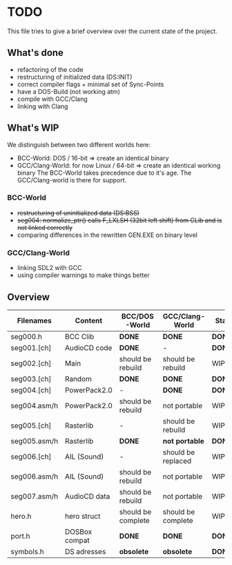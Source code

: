 # TODO

This file tries to give a brief overview over the current state of the project.

## What's done
* refactoring of the code
* restructuring of initialized data (DS:INIT)
* correct compiler flags + minimal set of Sync-Points
* have a DOS-Build (not working atm)
* compile with GCC/Clang
* linking with Clang

## What's WIP
We distinguish between two different worlds here:
* BCC-World: DOS / 16-bit => create an identical binary
* GCC/Clang-World: for now Linux / 64-bit => create an identical working binary
The BCC-World takes precedence due to it's age.
The GCC/Clang-world is there for support.

### BCC-World
* ~~restructuring of uninitialized data (DS:BSS)~~
* ~~seg004: normalize_ptr() calls F_LXLSH (32bit left shift) from CLib and is not linked correctly~~
* comparing differences in the rewritten GEN.EXE on binary level

### GCC/Clang-World
* linking SDL2 with GCC
* using compiler warnings to make things better

## Overview

| Filenames    | Content       | BCC/DOS-World      | GCC/Clang-World    | State      |
| ------------ | ------------- | ------------------ | ------------------ | ---------- |
| seg000.h     | BCC Clib      | **DONE**           | **DONE**           | **DONE**   |
| seg001.[ch]  | AudioCD code  | **DONE**           | -                  | **DONE**   |
| seg002.[ch]  | Main          | should be rebuild  | should be rebuild  | WIP        |
| seg003.[ch]  | Random        | **DONE**           | **DONE**           | **DONE**   |
| seg004.[ch]  | PowerPack2.0  | -                  | **DONE**           | **DONE**   |
| seg004.asm/h | PowerPack2.0  | should be rebuild  | not portable       | WIP        |
| seg005.[ch]  | Rasterlib     | -                  | should be rebuild  | WIP        |
| seg005.asm/h | Rasterlib     | **DONE**           | **not portable**   | **DONE***  |
| seg006.[ch]  | AIL (Sound)   | -                  | should be replaced | WIP        |
| seg006.asm/h | AIL (Sound)   | should be rebuild  | not portable       | WIP        |
| seg007.asm/h | AudioCD data  | should be rebuild  | not portable       | WIP        |
| hero.h       | hero struct   | should be complete | should be complete | WIP        |
| port.h       | DOSBox compat | **DONE**           | **DONE**           | **DONE**   |
| symbols.h    | DS adresses   | **obsolete**       | **obsolete**       | **DONE**   |
